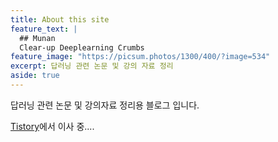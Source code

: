 ```yaml
---
title: About this site
feature_text: |
  ## Munan
  Clear-up Deeplearning Crumbs
feature_image: "https://picsum.photos/1300/400/?image=534"
excerpt: 답러닝 관련 논문 및 강의 자료 정리
aside: true
---
```


답러닝 관련 논문 및 강의자료 정리용 블로그 입니다. 

[Tistory](http://fabj.tistory.com)에서 이사 중....

